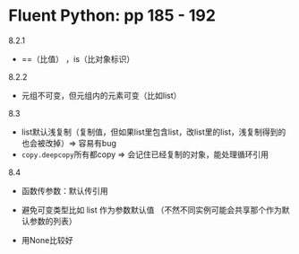 # Fluent Python: pp 185 - 192

8.2.1

- ==（比值） ，is（比对象标识）

8.2.2

- 元组不可变，但元组内的元素可变（比如list）

8.3

- list默认浅复制（复制值，但如果list里包含list，改list里的list，浅复制得到的也会被改掉）=> 容易有bug
-  `copy.deepcopy`所有都copy => 会记住已经复制的对象，能处理循环引用

8.4

- 函数传参数：默认传引用

- 避免可变类型比如 list 作为参数默认值 （不然不同实例可能会共享那个作为默认参数的列表）

- 用None比较好
